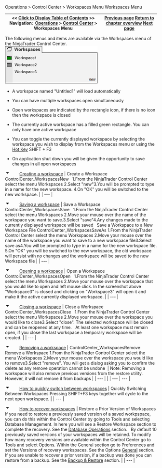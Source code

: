 ﻿
Operations > Control Center > Workspaces Menu
Workspaces Menu

| << [Click to Display Table of Contents](workspaces_menu.md) >> **Navigation:**     [Operations](operations-1.md) > [Control Center](control_center-1.md) > Workspaces Menu | [Previous page](tools_menu-1.md) [Return to chapter overview](control_center-1.md) [Next page](connections_menu-1.md) |
| --- | --- |
The following menus and items are available via the Workspaces menu of the NinjaTrader Control Center.
 
![ControlCenter_WorkspacesMain](controlcenter_workspacesmain.png)
 
- A workspace named "Untitled1" will load automatically

- You can have multiple workspaces open simultaneously 

- Open workspaces are indicated by the rectangle icon, if there is no icon then the workspace is closed

- The currently active workspace has a filled green rectangle. You can only have one active workspace

- You can toggle the currently displayed workspace by selecting the workspace you wish to display from the Workspaces menu or using the [Hot Key](hot_key_manager-1.md) SHIFT + F3

- On application shut down you will be given the opportunity to save changes in all open workspaces 

![tog_minus](tog_minus-1.gif)        [Creating a workspace](javascript:HMToggle('toggle','CreatingAWorkspace','CreatingAWorkspace_ICON'))
| Create a Workspace ControlCenter_WorkspacesNew   1.From the NinjaTrader Control Center select the menu Workspaces 2.Select "new"3.You will be prompted to type in a name for the new workspace. 4.On "OK" you will be switched to the new workspace. |
| --- |

![tog_minus](tog_minus-1.gif)        [Saving a workspace](javascript:HMToggle('toggle','SavingAWorkspace','SavingAWorkspace_ICON'))
| Save a Workspace ControlCenter_WorkspacesSave   1.From the NinjaTrader Control Center select the menu Workspaces 2.Move your mouse over the name of the workspace you want to save.3.Select "save"4.Any changes made to the currently displayed workspace will be saved   Save a Workspace to a New Workspace File ControlCenter_WorkspacesSaveAs 1.From the NinjaTrader Control Center select the menu Workspaces 2.Move your mouse over the name of the workspace you want to save to a new workspace file3.Select save as4.You will be prompted to type in a name for the new workspace file. 5.On "OK" you will be switched to the new workspace, the old workspace will persist with no changes and the workspace will be saved to the new Workspace file |
| --- |

![tog_minus](tog_minus-1.gif)        [Opening a workspace](javascript:HMToggle('toggle','OpeningAWorkspace','OpeningAWorkspace_ICON'))
| Open a Workspace ControlCenter_WorkspacesOpen   1.From the NinjaTrader Control Center select the menu Workspaces 2.Move your mouse over the workspace that you would like to open and left mouse click. In the screenshot above "Workspace3" is closed and clicking on "Workspace3" will open it and make it the active currently displayed workspace. |
| --- |

![tog_minus](tog_minus-1.gif)        [Closing a workspace](javascript:HMToggle('toggle','ClosingAWorkspace','ClosingAWorkspace_ICON'))
| Close a Workspace ControlCenter_WorkspacesClose   1.From the NinjaTrader Control Center select the menu Workspaces 2.Move your mouse over the workspace you would like to close3.Select "close". The selected workspace will be closed and can be reopened at any time.   At least one workspace must remain open, if you close the last workspace a temporary workspace will be created. |
| --- |

![tog_minus](tog_minus-1.gif)        [Removing a workspace](javascript:HMToggle('toggle','RemovingAWorkspace','RemovingAWorkspace_ICON'))
| ControlCenter_WorkspacesRemove   Remove a Workspace 1.From the NinjaTrader Control Center select the menu Workspaces 2.Move your mouse over the workspace you would like to remove3.Select "remove". You will get a dialog asking you to confirm the delete as any remove operation cannot be undone    | Note: Removing a workspace will also remove previous versions from the restore utility. However, it will not remove it from backups | | --- | |
| --- | --- |

![tog_minus](tog_minus-1.gif)        [How to quickly switch between workspaces](javascript:HMToggle('toggle','HowToQuicklySwitchBetweenWorkspaces','HowToQuicklySwitchBetweenWorkspaces_ICON'))
| Quickly Switching Between Workspaces Pressing SHIFT+F3 keys together will cycle to the next open workspace. |
| --- |

![tog_minus](tog_minus-1.gif)        [How to recover workspaces](javascript:HMToggle('toggle','HowtorecoverWorkspaces','HowtorecoverWorkspaces_ICON'))
| Restore a Prior Version of Workspaces If you need to restore a previously saved version of a saved workpspace, you can do this within the Control Center by going to Tools and selecting Database Management. In here you will see a Restore Workspace section to complete the recovery. See the [Database Operations](database_operations-1.md) section.   By default 10 previously saved versions of your workspaces will be retained. To modify how many recovery versions are available within the Control Center go to Tools and select Options. Within the General section go to Preferences and set the Versions of recovery workspaces. See the Options [General](general_section-1.md) section.   If you are unable to recover a prior version, if a backup was done you can restore from a backup. See the [Backup & Restore](backup__restore-1.md) section. |
| --- |
